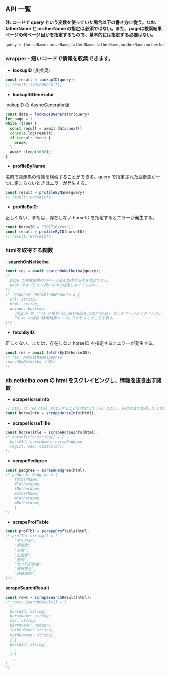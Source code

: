 ## API 一覧

**注: コードで query という変数を使っていた場合以下の書き方に従う。なお、fatherName と motherName の指定は必須ではない。また、pageは検索結果ページの何ページ目かを指定するもので、基本的には指定する必要はない。**
```typescript
query = {horseName:horseName,fatherName:fatherName,motherName:motherName,page:num}
```

### wrapper ‐ 短いコードで情報を収集できます。
- **lookupID** (非推奨)
```typescript
const result = lookupID(query);
// result: searchResult[]
```
- **lookupIDGenerator**

lookupID の AsyncGenerator版
```typescript
const data = lookupIDGenerator(query)
let page = 1
while (true) {
  const result = await data.next()
  console.log(result);
  if (result.done) {
    break;
  }
  await sleep(3000);
}

```

- **profileByName**:

名前で競走馬の情報を検索することができる。query で指定された競走馬が一つに定まらないときはエラーが発生する。
```typescript
const result = profileByName(query)
// result: HorseInfo
```


- **profileByID**:

正しくない、または、存在しない horseID を指定するとエラーが発生する。
```typescript
const horseID = "201710xxxx";
const result = profileByID(horseID);
// result: HorseInfo
```

### htmlを取得する関数
‐ **searchOnNetkeiba**
```typescript
const res = await searchOnNetkeiba(query);
/*
  page で検索結果の何ページ目を取得するかを指定できる。
  page はオプション扱いなので指定しなくてもよい。
*/
/* response: NetkeibaResponse = {
  url: string,
  html: string,
  unique: boolean,
    unique が True の場合 db.netkeiba.com/horse/ 以下のページにリダイレクト
    False の場合 検索結果ページにアクセスしたことを示す。             
}*/
```

- **fetchByID**:

正しくない、または、存在しない horseID を指定するとエラーが発生する。
```typescript
const res = await fetchsByID(horseID);
/* res: NetkeibaRespponse
searchOnNetkeiba と同じ
*/
```

### db.netkeiba.com の html をスクレイピングし、情報を抜き出す関数
- **scrapeHorseInfo**
```typescript
// html は res.html が代入することを想定している。ただし、別の方法で取得した html でも可能。
const horseInfo = scrapeHorseInfo(html);
```

- **scrapeHorseTitle**
```typescript
const horseTitle = scrapeHorseInfo(html);
/* horseTitle:string[] = [
  horseId, horseName, horseEngName, 
  regist, sex, coatColor];
*/
```

- **scrapePedigree**
```typescript
const pedgree = scrapePedgree(html);
/* pedgree: Pedgree = {
    fatherName,
    fFatherName,
    fMotherName,
    motherName,
    mFatherName,
    mMotherName,
    }
*/
```
- **scrapeProfTable**
```typescript
const profTbl = scrapeProfTable(html;
/* profTbl:string[] = [
    "生年月日",
    "調教師",
    "馬主",
    "生産者",
    "産地",
    "セリ取引価格",
    "獲得賞金",
    "通算成績",
]*/
```

**scrapeSearchResult**
```typescript
const rows = scrapeSearchResult(html);
/* rows: SearchResult[] = [
  {
  horseId: string;
  horseName: string;
  sex: string;
  birthyear: number;
  fatherName: string;
  motherName: string;
  },{
  horseId: string;
  ...
  },{
  ...
]
*/
```
